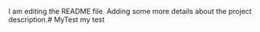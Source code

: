 
I am editing the README file. Adding some more details about the project description.# MyTest
my test
